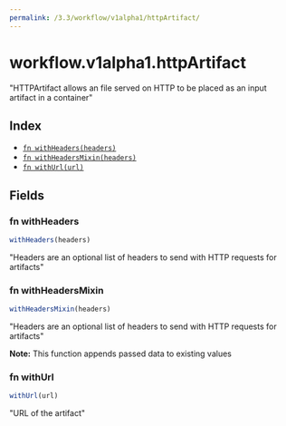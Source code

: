 ```yaml
---
permalink: /3.3/workflow/v1alpha1/httpArtifact/
---
```


# workflow.v1alpha1.httpArtifact

"HTTPArtifact allows an file served on HTTP to be placed as an input artifact in a container"

## Index

* [`fn withHeaders(headers)`](#fn-withheaders)
* [`fn withHeadersMixin(headers)`](#fn-withheadersmixin)
* [`fn withUrl(url)`](#fn-withurl)

## Fields

### fn withHeaders

```ts
withHeaders(headers)
```

"Headers are an optional list of headers to send with HTTP requests for artifacts"

### fn withHeadersMixin

```ts
withHeadersMixin(headers)
```

"Headers are an optional list of headers to send with HTTP requests for artifacts"

**Note:** This function appends passed data to existing values

### fn withUrl

```ts
withUrl(url)
```

"URL of the artifact"